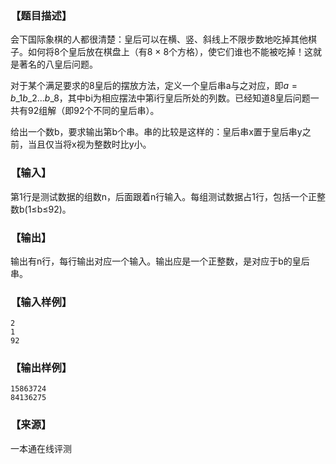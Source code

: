 ### 【题目描述】

会下国际象棋的人都很清楚：皇后可以在横、竖、斜线上不限步数地吃掉其他棋子。如何将8个皇后放在棋盘上（有8 × 8个方格），使它们谁也不能被吃掉！这就是著名的八皇后问题。

对于某个满足要求的8皇后的摆放方法，定义一个皇后串a与之对应，即$a=b\_1b\_2...b\_8$，其中bi为相应摆法中第i行皇后所处的列数。已经知道8皇后问题一共有92组解（即92个不同的皇后串）。

给出一个数b，要求输出第b个串。串的比较是这样的：皇后串x置于皇后串y之前，当且仅当将x视为整数时比y小。

### 【输入】

第1行是测试数据的组数n，后面跟着n行输入。每组测试数据占1行，包括一个正整数b(1≤b≤92)。

### 【输出】

输出有n行，每行输出对应一个输入。输出应是一个正整数，是对应于b的皇后串。

### 【输入样例】

```
2
1
92

```

### 【输出样例】

```
15863724
84136275

```


 ### 【来源】

 一本通在线评测 